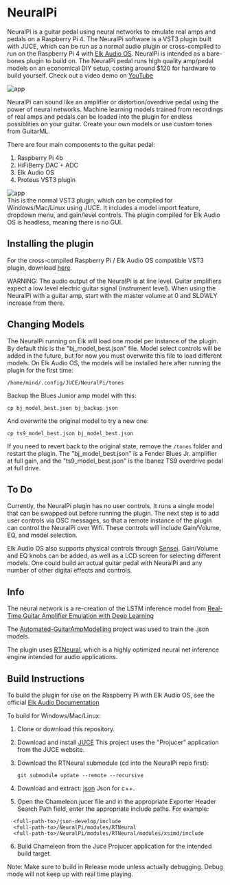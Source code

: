 # NeuralPi

NeuralPi is a guitar pedal using neural networks to emulate real amps and pedals on a Raspberry Pi 4. The NeuralPi software is a VST3 plugin built with JUCE, which can be run as a normal audio plugin or cross-compiled to run on the Raspberry Pi 4 with [Elk Audio OS](https://elk.audio/). NeuralPi is intended as a bare-bones plugin to build on. The NeuralPi pedal runs high quality amp/pedal models on an economical DIY setup, costing around $120 for hardware to build yourself. Check out a video demo on [YouTube](https://www.youtube.com/watch?v=_3zFD6h6Wrc)

![app](https://github.com/GuitarML/NeuralPi/blob/main/resources/rpi_pic.jpg)

NeuralPi can sound like an amplifier or distortion/overdrive pedal using the power of neural networks. Machine learning models trained from recordings of real amps and pedals can be loaded into the plugin for endless possiblities on your guitar. Create your own models or use custom tones from GuitarML.

There are four main components to the guitar pedal:

1. Raspberry Pi 4b
2. HiFiBerry DAC + ADC
3. Elk Audio OS
4. Proteus VST3 plugin

![app](https://github.com/GuitarML/NeuralPi/blob/main/resources/neuralpi_pic.jpg)
<br>This is the normal VST3 plugin, which can be compiled for Windows/Mac/Linux using JUCE. It includes a model import feature, dropdown menu, and gain/level controls. The plugin compiled for Elk Audio OS is headless, meaning there is no GUI.

## Installing the plugin

For the cross-compiled Raspberry Pi / Elk Audio OS compatible VST3 plugin, download [here](https://github.com/GuitarML/NeuralPi/releases/tag/v1.0).

WARNING: The audio output of the NeuralPi is at line level. Guitar amplifiers expect a low level electric guitar signal (instrument level). When using the NeuralPi with a guitar amp, start with the master volume at 0 and SLOWLY increase from there. 

## Changing Models

The NeuralPi running on Elk will load one model per instance of the plugin. By default this is the "bj_model_best.json" file. Model select controls will be added in the future, but for now you must overwrite this file to load different models. On Elk Audio OS, the models will be installed here after running the plugin for the first time:

```/home/mind/.config/JUCE/NeuralPi/tones```

Backup the Blues Junior amp model with this:

```cp bj_model_best.json bj_backup.json```

And overwrite the original model to try a new one:

```cp ts9_model_best.json bj_model_best.json```

If you need to revert back to the original state, remove the ```/tones``` folder and restart the plugin. The "bj_model_best.json" is a Fender Blues Jr. amplifier at full gain, and the "ts9_model_best.json" is the Ibanez TS9 overdrive pedal at full drive.

## To Do

Currently, the NeuralPi plugin has no user controls. It runs a single model that can be swapped out before running the plugin. The next step is to add user controls via OSC messages, so that a remote instance of the plugin can control the NeuralPi over Wifi. These controls will include Gain/Volume, EQ, and model selection. 

Elk Audio OS also supports physical controls through [Sensei](https://github.com/elk-audio/sensei). Gain/Volume and EQ knobs can be added, as well as a LCD screen for selecting different models. One could build an actual guitar pedal with NeuralPi and any number of other digital effects and controls.

## Info
The neural network is a re-creation of the LSTM inference model from [Real-Time Guitar Amplifier Emulation with Deep Learning](https://www.mdpi.com/2076-3417/10/3/766/htm)

The [Automated-GuitarAmpModelling](https://github.com/Alec-Wright/Automated-GuitarAmpModelling) project was used to train the .json models. 

The plugin uses [RTNeural](https://github.com/jatinchowdhury18/RTNeural), which is a highly optimized neural net inference engine intended for audio applications. 

## Build Instructions

To build the plugin for use on the Raspberry Pi with Elk Audio OS, see the official [Elk Audio Documentation](https://elk-audio.github.io/elk-docs/html/documents/building_plugins_for_elk.html#vst-plugins-using-juce)

To build for Windows/Mac/Linux:

1. Clone or download this repository.
2. Download and install [JUCE](https://juce.com/) This project uses the "Projucer" application from the JUCE website. 
3. Download the RTNeural submodule (cd into the NeuralPi repo first):
   
   ```git submodule update --remote --recursive```
   
4. Download and extract: [json](https://github.com/nlohmann/json) Json for c++.
5. Open the Chameleon.jucer file and in the appropriate Exporter Header Search Path field, enter the appropriate include paths.
   For example:

```
  <full-path-to>/json-develop/include
  <full-path-to>/NeuralPi/modules/RTNeural
  <full-path-to>/NeuralPi/modules/RTNeural/modules/xsimd/include
```
6. Build Chameleon from the Juce Projucer application for the intended build target. 

Note: Make sure to build in Release mode unless actually debugging. Debug mode will not keep up with real time playing.
